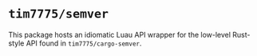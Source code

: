 # `tim7775/semver`

This package hosts an idiomatic Luau API wrapper for the low-level Rust-style API found in `tim7775/cargo-semver`.
